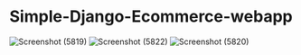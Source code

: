 # Simple-Django-Ecommerce-webapp
![Screenshot (5819)](https://user-images.githubusercontent.com/79761277/230140185-2db46a64-afd9-4006-b470-6a659009c92a.png)
![Screenshot (5822)](https://user-images.githubusercontent.com/79761277/230140736-cdd51d35-3fe8-42a1-adad-06c354904588.png)
![Screenshot (5820)](https://user-images.githubusercontent.com/79761277/230140296-0e7c2a6a-2a4f-40c0-a026-2abaac673835.png)
